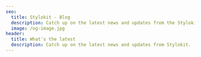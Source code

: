 ```yaml
---
seo:
  title: Stylokit - Blog
  description: Catch up on the latest news and updates from the Stylokit.
  image: /og-image.jpg
header:
  title: What's the latest
  description: Catch up on the latest news and updates from Stylokit.
---
```

